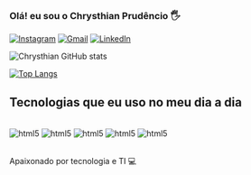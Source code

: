 ### Olá! eu sou o Chrysthian Prudêncio 🖐️

[![Instagram](https://img.shields.io/badge/Instagram-E4405F?style=for-the-badge&logo=instagram&logoColor=white)](https://www.instagram.com/chrysthianprudencio/)
[![Gmail](https://img.shields.io/badge/Gmail-D14836?style=for-the-badge&logo=gmail&logoColor=white)](https://mail.google.com/mail/u/0/#inbox)
[![LinkedIn](https://img.shields.io/badge/LinkedIn-0077B5?style=for-the-badge&logo=linkedin&logoColor=white)](https://www.linkedin.com/in/chrysthianprudencio/)

![Chrysthian GitHub stats](https://github-readme-stats.vercel.app/api?username=chrysthianprudencio&theme=merko&show_icons=highcontrast)

[![Top Langs](https://github-readme-stats.vercel.app/api/top-langs/?username=chrysthianprudencio&layout=compact)](https://github.com/anuraghazra/github-readme-stats)

## Tecnologias que eu uso no meu dia a dia

<div style="display: inline_block"><br/>
<img aligh="center" alt="html5" src="https://img.shields.io/badge/HTML-239120?style=for-the-badge&logo=html5&logoColor=white"/>
<img aligh="center" alt="html5" src="https://img.shields.io/badge/HTML5-E34F26?style=for-the-badge&logo=html5&logoColor=white"/>
<img aligh="center" alt="html5" src="https://img.shields.io/badge/JavaScript-323330?style=for-the-badge&logo=javascript&logoColor=F7DF1E"/>
<img aligh="center" alt="html5" src="https://img.shields.io/badge/CSS-239120?&style=for-the-badge&logo=css3&logoColor=white"/>
<img aligh="center" alt="html5" src="https://img.shields.io/badge/Java-ED8B00?style=for-the-badge&logo=java&logoColor=white"/>
</div><br/>

Apaixonado por tecnologia e TI 💻
